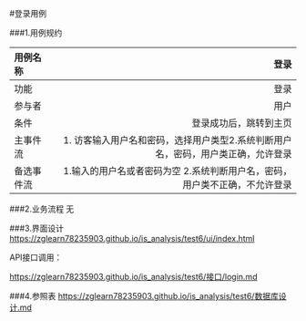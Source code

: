 #登录用例

###1.用例规约

| 用例名称  |  登录 |
| :-----| ----: | 
| 功能 | 登录 |
| 参与者	 | 用户 |
| 条件 | 登录成功后，跳转到主页 |
| 主事件流	 | 1. 访客输入用户名和密码，选择用户类型2.系统判断用户名，密码，用户类正确，允许登录 |
| 备选事件流 | 1.输入的用户名或者密码为空 2.系统判断用户名，密码，用户类不正确，不允许登录|


###2.业务流程
无

###3.界面设计
https://zglearn78235903.github.io/is_analysis/test6/ui/index.html

API接口调用：

https://zglearn78235903.github.io/is_analysis/test6/接口/login.md

###4.参照表
https://zglearn78235903.github.io/is_analysis/test6/数据库设计.md